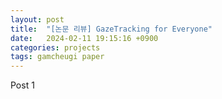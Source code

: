 ```yaml
---
layout: post
title:  "[논문 리뷰] GazeTracking for Everyone"
date:   2024-02-11 19:15:16 +0900
categories: projects
tags: gamcheugi paper
---
```


Post 1
